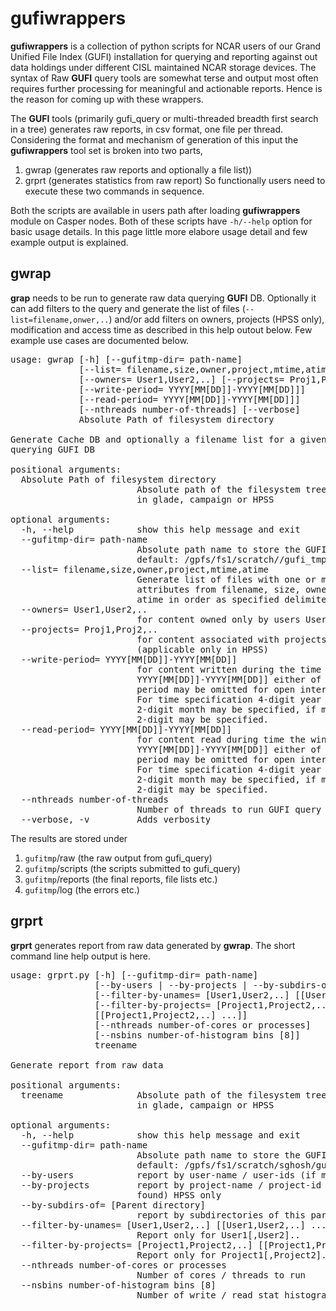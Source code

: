 # gufiwrappers

**gufiwrappers** is a collection of python scripts for NCAR users
of our Grand Unified File Index (GUFI) installation for querying
and reporting against out data holdings under different CISL 
maintained NCAR storage devices. The syntax of Raw **GUFI** 
query tools are somewhat terse and output most often 
requires further processing for meaningful and actionable reports. 
Hence is the reason for coming up with these wrappers.

The **GUFI** tools (primarily gufi_query or multi-threaded breadth
first search in a tree) generates raw reports, in csv
format, one file per thread. Considering the format and mechanism of
generation of this input the **gufiwrappers** tool set is broken 
into two parts,
1. gwrap (generates raw reports and optionally a file list))
2. grprt (generates statistics from raw report)
So functionally users need to execute these two commands in 
sequence.

Both the scripts are available in users path after loading **gufiwrappers**
module on Casper nodes. Both of these scripts have `-h/--help` option
for basic usage details. In this page little more elabore usage detail
and few example output is explained.


## gwrap
**grap** needs to be run to generate raw data querying **GUFI** DB.
Optionally it can add filters to the query and generate the list of
files (`--list=filename,onwer,..`) and/or add filters on owners, projects
(HPSS only), modification and access time as described in this help
outout below. Few example use cases are documented below.
<pre>
usage: gwrap [-h] [--gufitmp-dir= path-name]
             [--list= filename,size,owner,project,mtime,atime]
             [--owners= User1,User2,..] [--projects= Proj1,Proj2,..]
             [--write-period= YYYY[MM[DD]]-YYYY[MM[DD]]]
             [--read-period= YYYY[MM[DD]]-YYYY[MM[DD]]]
             [--nthreads number-of-threads] [--verbose]
             Absolute Path of filesystem directory

Generate Cache DB and optionally a filename list for a given filesystem tree
querying GUFI DB

positional arguments:
  Absolute Path of filesystem directory
                        Absolute path of the filesystem tree located in either
                        in glade, campaign or HPSS

optional arguments:
  -h, --help            show this help message and exit
  --gufitmp-dir= path-name
                        Absolute path name to store the GUFI query output
                        default: /gpfs/fs1/scratch/<username>/gufi_tmp
  --list= filename,size,owner,project,mtime,atime
                        Generate list of files with one or more of the
                        attributes from filename, size, owner, project, mtime,
                        atime in order as specified delimited by comma(,).
  --owners= User1,User2,..
                        for content owned only by users User1,User2,..
  --projects= Proj1,Proj2,..
                        for content associated with projects Proj1,Proj2..,
                        (applicable only in HPSS)
  --write-period= YYYY[MM[DD]]-YYYY[MM[DD]]
                        for content written during the time window
                        YYYY[MM[DD]]-YYYY[MM[DD]] either of begin or end
                        period may be omitted for open interval but not both.
                        For time specification 4-digit year is required,
                        2-digit month may be specified, if month is specified
                        2-digit may be specified.
  --read-period= YYYY[MM[DD]]-YYYY[MM[DD]]
                        for content read during time the window
                        YYYY[MM[DD]]-YYYY[MM[DD]] either of begin or end
                        period may be omitted for open interval but not both.
                        For time specification 4-digit year is required,
                        2-digit month may be specified, if month is specified
                        2-digit may be specified.
  --nthreads number-of-threads
                        Number of threads to run GUFI query
  --verbose, -v         Adds verbosity
</pre>

The results are stored under 
1. `gufitmp`/raw (the raw output from gufi_query) 
2. `gufitmp`/scripts (the scripts submitted to gufi_query)
3. `gufitmp`/reports (the final reports, file lists etc.) 
4. `gufitmp`/log (the errors etc.)

## grprt
**grprt** generates report from raw data generated by **gwrap**. The short
command line help output is here.
<pre>
usage: grprt.py [-h] [--gufitmp-dir= path-name]
                [--by-users | --by-projects | --by-subdirs-of= [Parent directory]]
                [--filter-by-unames= [User1,User2,..] [[User1,User2,..] ...]]
                [--filter-by-projects= [Project1,Project2,..]
                [[Project1,Project2,..] ...]]
                [--nthreads number-of-cores or processes]
                [--nsbins number-of-histogram bins [8]]
                treename

Generate report from raw data

positional arguments:
  treename              Absolute path of the filesystem tree located in either
                        in glade, campaign or HPSS

optional arguments:
  -h, --help            show this help message and exit
  --gufitmp-dir= path-name
                        Absolute path name to store the GUFI query output
                        default: /gpfs/fs1/scratch/sghosh/gufi_tmp
  --by-users            report by user-name / user-ids (if mapping not found)
  --by-projects         report by project-name / project-id (if mapping not
                        found) HPSS only
  --by-subdirs-of= [Parent directory]
                        report by subdirectories of this parent directory
  --filter-by-unames= [User1,User2,..] [[User1,User2,..] ...]
                        Report only for User1[,User2]..
  --filter-by-projects= [Project1,Project2,..] [[Project1,Project2,..] ...]
                        Report only for Project1[,Project2]..
  --nthreads number-of-cores or processes
                        Number of cores / threads to run
  --nsbins number-of-histogram bins [8]
                        Number of write / read stat histogram bins in report
</pre>
